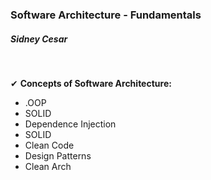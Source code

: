 <h3>Software Architecture - Fundamentals
 </h3>

</hr>

<h5>Sidney Cesar</h5>
</br>

 &#10004; <b>Concepts of Software Architecture: </b>

* .OOP 
* SOLID
* Dependence Injection
* SOLID
* Clean Code
* Design Patterns
* Clean Arch



